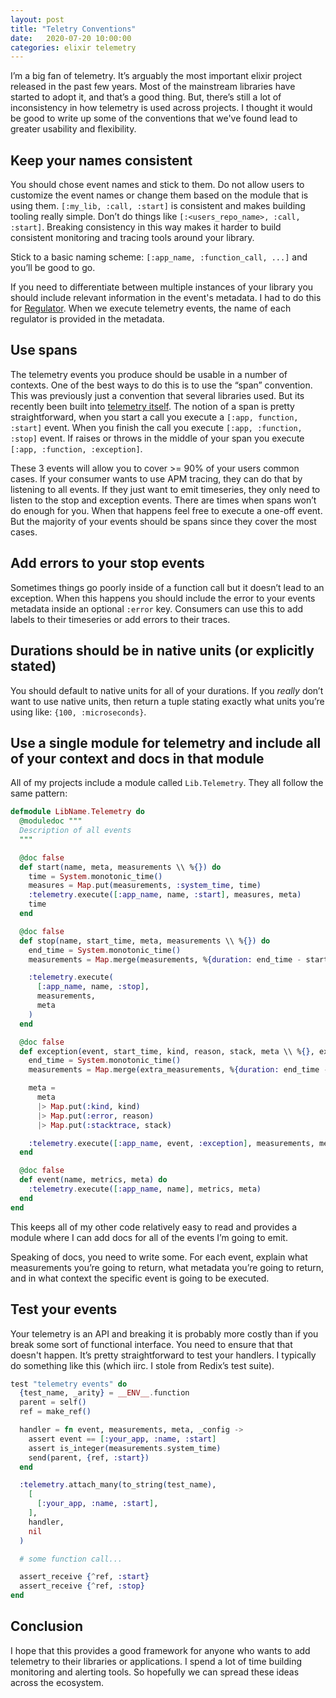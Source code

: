 ```yaml
---
layout: post
title: "Teletry Conventions"
date:   2020-07-20 10:00:00
categories: elixir telemetry
---
```


I’m a big fan of telemetry. It’s arguably the most important elixir
project released in the past few years. Most of the mainstream libraries
have started to adopt it, and that’s a good thing. But, there’s still
a lot of inconsistency in how telemetry is used across projects. I thought
it would be good to write up some of the conventions that we've found lead
to greater usability and flexibility.

## Keep your names consistent

You should chose event names and stick to them. Do not allow users to
customize the event names or change them based on the module that is using
them. `[:my_lib, :call, :start]` is consistent and makes building tooling
really simple. Don’t do things like `[:<users_repo_name>, :call, :start]`.
Breaking consistency in this way makes it harder to build
consistent monitoring and tracing tools around your library.

Stick to a basic naming scheme: `[:app_name, :function_call, ...]` and
you’ll be good to go.

If you need to differentiate between multiple instances of your library
you should include relevant information in the event's metadata. I had to
do this for [Regulator](https://github.com/keathley/regulator). When we
execute telemetry events, the name of each regulator is provided in the
metadata. 

## Use spans

The telemetry events you produce should be usable in a number of contexts.
One of the best ways to do this is to use the “span” convention. This was
previously just a convention that several libraries used. But its recently
been built into [telemetry
itself](https://github.com/beam-telemetry/telemetry/pull/61). The notion
of a span is pretty straightforward, when you start a call you execute
a `[:app, function, :start]` event. When you finish the call you execute
`[:app, :function, :stop]` event. If raises or throws in the middle of
your span you execute `[:app, :function, :exception]`.

These 3 events will allow you to cover >= 90%  of your users common cases.
If your consumer wants to use APM tracing, they can do that by listening
to all events. If they just want to emit timeseries, they only need to
listen to the stop and exception events. There are times when spans won’t
do enough for you. When that happens feel free to execute a one-off event.
But the majority of your events should be spans since they cover the most
cases. 

## Add errors to your stop events

Sometimes things go poorly inside of a function call but it doesn’t lead
to an exception. When this happens you should include the error to your
events metadata inside an optional `:error` key. Consumers can use this to
add labels to their timeseries or add errors to their traces.

## Durations should be in native units (or explicitly stated)

You should default to native units for all of your durations. If you
*really* don’t want to use native units, then return a tuple stating
exactly what units you’re using like: `{100, :microseconds}`.

## Use a single module for telemetry and include all of your context and docs in that module

All of my projects include a module called `Lib.Telemetry`. They all follow the same pattern:

```elixir
defmodule LibName.Telemetry do
  @moduledoc """
  Description of all events
  """

  @doc false
  def start(name, meta, measurements \\ %{}) do
    time = System.monotonic_time()
    measures = Map.put(measurements, :system_time, time)
    :telemetry.execute([:app_name, name, :start], measures, meta)
    time
  end

  @doc false
  def stop(name, start_time, meta, measurements \\ %{}) do
    end_time = System.monotonic_time()
    measurements = Map.merge(measurements, %{duration: end_time - start_time})

    :telemetry.execute(
      [:app_name, name, :stop],
      measurements,
      meta
    )
  end

  @doc false
  def exception(event, start_time, kind, reason, stack, meta \\ %{}, extra_measurements \\ %{}) do
    end_time = System.monotonic_time()
    measurements = Map.merge(extra_measurements, %{duration: end_time - start_time})

    meta =
      meta
      |> Map.put(:kind, kind)
      |> Map.put(:error, reason)
      |> Map.put(:stacktrace, stack)

    :telemetry.execute([:app_name, event, :exception], measurements, meta)
  end

  @doc false
  def event(name, metrics, meta) do
    :telemetry.execute([:app_name, name], metrics, meta)
  end
end
```

This keeps all of my other code relatively easy to read and provides
a module where I can add docs for all of the events I’m going to emit.

Speaking of docs, you need to write some. For each event, explain what
measurements you’re going to return, what metadata you’re going to return,
and in what context the specific event is going to be executed.

## Test your events

Your telemetry is an API and breaking it is probably more costly than if
you break some sort of functional interface. You need to ensure that that
doesn't happen. It’s pretty straightforward to test your handlers.
I typically do something like this (which iirc. I stole from Redix’s test
suite).

```elixir
test "telemetry events" do
  {test_name, _arity} = __ENV__.function
  parent = self()
  ref = make_ref()

  handler = fn event, measurements, meta, _config ->
    assert event == [:your_app, :name, :start]
    assert is_integer(measurements.system_time)
    send(parent, {ref, :start})
  end

  :telemetry.attach_many(to_string(test_name),
    [
      [:your_app, :name, :start],
    ],
    handler,
    nil
  )

  # some function call...

  assert_receive {^ref, :start}
  assert_receive {^ref, :stop}
end
```

## Conclusion

I hope that this provides a good framework for anyone who wants to add
telemetry to their libraries or applications. I spend a lot of time
building monitoring and alerting tools. So hopefully we can spread these
ideas across the ecosystem.
